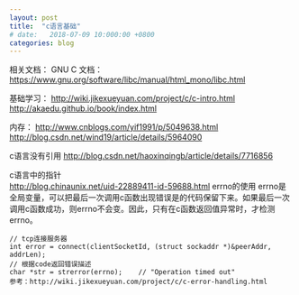 ```yaml
---
layout: post
title:  "c语言基础"
# date:   2018-07-09 10:000:00 +0800
categories: blog
---
```


相关文档：
GNU C 文档：
https://www.gnu.org/software/libc/manual/html_mono/libc.html
 
基础学习：
http://wiki.jikexueyuan.com/project/c/c-intro.html
http://akaedu.github.io/book/index.html

内存：
http://www.cnblogs.com/yif1991/p/5049638.html
http://blog.csdn.net/wind19/article/details/5964090

c语言没有引用
http://blog.csdn.net/haoxinqingb/article/details/7716856

c语言中的指针    
http://blog.chinaunix.net/uid-22889411-id-59688.html
errno的使用
errno是全局变量，可以把最后一次调用c函数出现错误是的代码保留下来。如果最后一次调用c函数成功，则errno不会变。因此，只有在c函数返回值异常时，才检测errno。


    // tcp连接服务器
    int error = connect(clientSocketId, (struct sockaddr *)&peerAddr, addrLen);
    // 根据code返回错误描述
    char *str = strerror(errno);    // "Operation timed out"
    参考：http://wiki.jikexueyuan.com/project/c/c-error-handling.html
 
